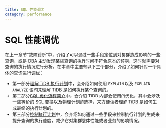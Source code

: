 ```yaml
---
title: SQL 性能调优
category: performance
---
```


# SQL 性能调优

在上一章节”故障诊断“中，介绍了可以通过一些手段定位到对集群造成影响的一些查询，或是 DBA 主动发现某些查询的执行时间不符合原本的预期，这时就需要对查询的执行情况进行分析。在本章中主要有以下三个部分，介绍了如何针对一个具体的查询进行调优：

- 第一部分[理解 TiDB 执行计划](/query-execution-plan.md)中，会介绍如何使用 `EXPLAIN` 以及 `EXPLAIN ANALYZE` 语句来理解 TiDB 是如何执行某个查询的。
- 第二部分[SQL 优化流程简介](/sql-optimization-concepts.md)中，会介绍 TiDB 内部会使用的优化，其中会涉及一些等价的 SQL 变换以及物理计划的选择，来方便读者理解 TiDB 是如何生成最终的执行计划的。
- 第三部分[控制执行计划](/control-execution-plan.md)中，会介绍如何通过一些手段来控制执行计划的生成来提升查询的执行速度，减少它对集群整体性能或者业务的影响情况。
